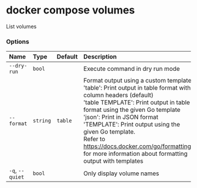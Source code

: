 # docker compose volumes

<!---MARKER_GEN_START-->
List volumes

### Options

| Name            | Type     | Default | Description                                                                                                                                                                                                                                                                                                                                                                                                                          |
|:----------------|:---------|:--------|:-------------------------------------------------------------------------------------------------------------------------------------------------------------------------------------------------------------------------------------------------------------------------------------------------------------------------------------------------------------------------------------------------------------------------------------|
| `--dry-run`     | `bool`   |         | Execute command in dry run mode                                                                                                                                                                                                                                                                                                                                                                                                      |
| `--format`      | `string` | `table` | Format output using a custom template:<br>'table':            Print output in table format with column headers (default)<br>'table TEMPLATE':   Print output in table format using the given Go template<br>'json':             Print in JSON format<br>'TEMPLATE':         Print output using the given Go template.<br>Refer to https://docs.docker.com/go/formatting/ for more information about formatting output with templates |
| `-q`, `--quiet` | `bool`   |         | Only display volume names                                                                                                                                                                                                                                                                                                                                                                                                            |


<!---MARKER_GEN_END-->

